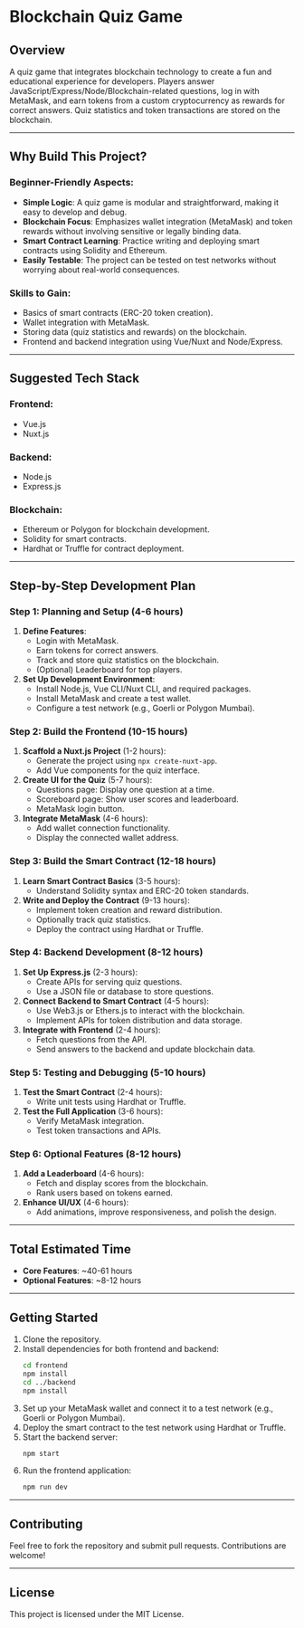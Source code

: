 # Blockchain Quiz Game

## Overview

A quiz game that integrates blockchain technology to create a fun and educational experience for developers. Players answer JavaScript/Express/Node/Blockchain-related questions, log in with MetaMask, and earn tokens from a custom cryptocurrency as rewards for correct answers. Quiz statistics and token transactions are stored on the blockchain.

---

## Why Build This Project?

### Beginner-Friendly Aspects:

- **Simple Logic**: A quiz game is modular and straightforward, making it easy to develop and debug.
- **Blockchain Focus**: Emphasizes wallet integration (MetaMask) and token rewards without involving sensitive or legally binding data.
- **Smart Contract Learning**: Practice writing and deploying smart contracts using Solidity and Ethereum.
- **Easily Testable**: The project can be tested on test networks without worrying about real-world consequences.

### Skills to Gain:

- Basics of smart contracts (ERC-20 token creation).
- Wallet integration with MetaMask.
- Storing data (quiz statistics and rewards) on the blockchain.
- Frontend and backend integration using Vue/Nuxt and Node/Express.

---

## Suggested Tech Stack

### Frontend:

- Vue.js
- Nuxt.js

### Backend:

- Node.js
- Express.js

### Blockchain:

- Ethereum or Polygon for blockchain development.
- Solidity for smart contracts.
- Hardhat or Truffle for contract deployment.

---

## Step-by-Step Development Plan

### Step 1: Planning and Setup (4-6 hours)

1. **Define Features**:
   - Login with MetaMask.
   - Earn tokens for correct answers.
   - Track and store quiz statistics on the blockchain.
   - (Optional) Leaderboard for top players.
2. **Set Up Development Environment**:
   - Install Node.js, Vue CLI/Nuxt CLI, and required packages.
   - Install MetaMask and create a test wallet.
   - Configure a test network (e.g., Goerli or Polygon Mumbai).

### Step 2: Build the Frontend (10-15 hours)

1. **Scaffold a Nuxt.js Project** (1-2 hours):
   - Generate the project using `npx create-nuxt-app`.
   - Add Vue components for the quiz interface.
2. **Create UI for the Quiz** (5-7 hours):
   - Questions page: Display one question at a time.
   - Scoreboard page: Show user scores and leaderboard.
   - MetaMask login button.
3. **Integrate MetaMask** (4-6 hours):
   - Add wallet connection functionality.
   - Display the connected wallet address.

### Step 3: Build the Smart Contract (12-18 hours)

1. **Learn Smart Contract Basics** (3-5 hours):
   - Understand Solidity syntax and ERC-20 token standards.
2. **Write and Deploy the Contract** (9-13 hours):
   - Implement token creation and reward distribution.
   - Optionally track quiz statistics.
   - Deploy the contract using Hardhat or Truffle.

### Step 4: Backend Development (8-12 hours)

1. **Set Up Express.js** (2-3 hours):
   - Create APIs for serving quiz questions.
   - Use a JSON file or database to store questions.
2. **Connect Backend to Smart Contract** (4-5 hours):
   - Use Web3.js or Ethers.js to interact with the blockchain.
   - Implement APIs for token distribution and data storage.
3. **Integrate with Frontend** (2-4 hours):
   - Fetch questions from the API.
   - Send answers to the backend and update blockchain data.

### Step 5: Testing and Debugging (5-10 hours)

1. **Test the Smart Contract** (2-4 hours):
   - Write unit tests using Hardhat or Truffle.
2. **Test the Full Application** (3-6 hours):
   - Verify MetaMask integration.
   - Test token transactions and APIs.

### Step 6: Optional Features (8-12 hours)

1. **Add a Leaderboard** (4-6 hours):
   - Fetch and display scores from the blockchain.
   - Rank users based on tokens earned.
2. **Enhance UI/UX** (4-6 hours):
   - Add animations, improve responsiveness, and polish the design.

---

## Total Estimated Time

- **Core Features**: ~40-61 hours
- **Optional Features**: ~8-12 hours

---

## Getting Started

1. Clone the repository.
2. Install dependencies for both frontend and backend:
   ```bash
   cd frontend
   npm install
   cd ../backend
   npm install
   ```
3. Set up your MetaMask wallet and connect it to a test network (e.g., Goerli or Polygon Mumbai).
4. Deploy the smart contract to the test network using Hardhat or Truffle.
5. Start the backend server:
   ```bash
   npm start
   ```
6. Run the frontend application:
   ```bash
   npm run dev
   ```

---

## Contributing

Feel free to fork the repository and submit pull requests. Contributions are welcome!

---

## License

This project is licensed under the MIT License.
